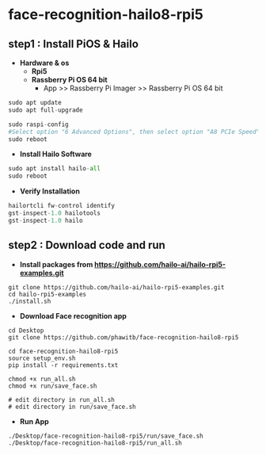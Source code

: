 # face-recognition-hailo8-rpi5
## step1 : Install PiOS & Hailo
- **Hardware & os**
    - **Rpi5**
    - **Rassberry Pi OS 64 bit**
        - App >> Rassberry Pi Imager >> Rassberry Pi OS 64 bit

```python
sudo apt update
sudo apt full-upgrade

sudo raspi-config
#Select option "6 Advanced Options", then select option "A8 PCIe Speed". Choose "Yes" to enable PCIe Gen 3 mode. Click "Finish" to exit.
sudo reboot
```

- **Install Hailo Software**

```python
sudo apt install hailo-all
sudo reboot
```

- **Verify Installation**

```python
hailortcli fw-control identify
gst-inspect-1.0 hailotools
gst-inspect-1.0 hailo
```

## step2 : Download code and run
- **Install packages from https://github.com/hailo-ai/hailo-rpi5-examples.git**
```
git clone https://github.com/hailo-ai/hailo-rpi5-examples.git
cd hailo-rpi5-examples
./install.sh
```
- **Download Face recognition app**
```
cd Desktop
git clone https://github.com/phawitb/face-recognition-hailo8-rpi5

cd face-recognition-hailo8-rpi5
source setup_env.sh
pip install -r requirements.txt

chmod +x run_all.sh
chmod +x run/save_face.sh

# edit directory in run_all.sh
# edit directory in run/save_face.sh
```
- **Run App**
```
./Desktop/face-recognition-hailo8-rpi5/run/save_face.sh
./Desktop/face-recognition-hailo8-rpi5/run_all.sh
```



